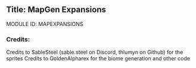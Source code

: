 ## Title: MapGen Expansions

MODULE ID: MAPEXPANSIONS

### Credits:

Credits to SableSteel (sable.steel on Discord, thlumyn on Github) for the sprites
Credits to GoldenAlpharex for the biome generation and other code
